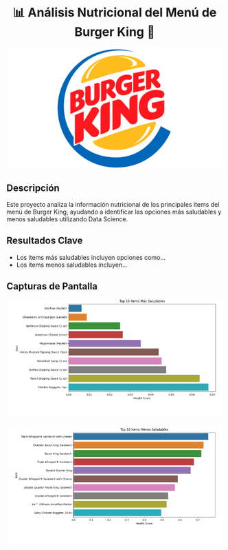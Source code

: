 <h1 align="center">📊 Análisis Nutricional del Menú de Burger King 🍔</h1>

<p align="center">
  <img src="images/BKLOGO.png"  width="500"/>
</p>

## Descripción
Este proyecto analiza la información nutricional de los principales ítems del menú de Burger King, ayudando a identificar las opciones más saludables y menos saludables utilizando Data Science.

## Resultados Clave
- Los ítems más saludables incluyen opciones como...
- Los ítems menos saludables incluyen...

## Capturas de Pantalla
<p align="center">
   <img src="images/1.png" width="500"/>
</p>
<p align="center">
   <img src="images/2.png" width="500"/>
</p>
